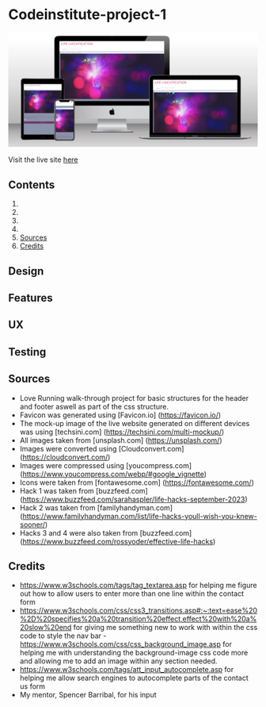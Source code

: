 # Codeinstitute-project-1

![mock-up](assets/images/readme-images/mock-up.webp)



Visit the live site [here](https://creepersguitar.github.io/Codeinstitute-project-1/)


## Contents
1. [](#)
2. [](#)
3. [](#)
4. [](#)
5. [Sources](#sources)
6. [Credits](#credits) 

## Design


## Features

## UX

## Testing

## Sources

- Love Running walk-through project for basic structures for the header and footer aswell as part of the css structure.
- Favicon was generated using [Favicon.io] (https://favicon.io/)
- The mock-up image of the live website generated on different devices was using [techsini.com] (https://techsini.com/multi-mockup/)
- All images taken from [unsplash.com] (https://unsplash.com/)
- Images were converted using [Cloudconvert.com] (https://cloudconvert.com/)
- Images were compressed using [youcompress.com] (https://www.youcompress.com/webp/#google_vignette)
- Icons were taken from [fontawesome.com] (https://fontawesome.com/)
- Hack 1 was taken from [buzzfeed.com] (https://www.buzzfeed.com/sarahaspler/life-hacks-september-2023)
- Hack 2 was taken from [familyhandyman.com] (https://www.familyhandyman.com/list/life-hacks-youll-wish-you-knew-sooner/)
- Hacks 3 and 4 were also taken from [buzzfeed.com] (https://www.buzzfeed.com/rossyoder/effective-life-hacks)

## Credits
- https://www.w3schools.com/tags/tag_textarea.asp for helping me figure out how to allow users to enter more than one line within the contact form
- https://www.w3schools.com/css/css3_transitions.asp#:~:text=ease%20%2D%20specifies%20a%20transition%20effect,effect%20with%20a%20slow%20end for giving me something new to work with within the css code to style the nav bar
-https://www.w3schools.com/css/css_background_image.asp for helping me with understanding the background-image css code more and allowing me to add an image within any section needed.
- https://www.w3schools.com/tags/att_input_autocomplete.asp for helping me allow search engines to autocomplete parts of the contact us form
- My mentor, Spencer Barribal, for his input
